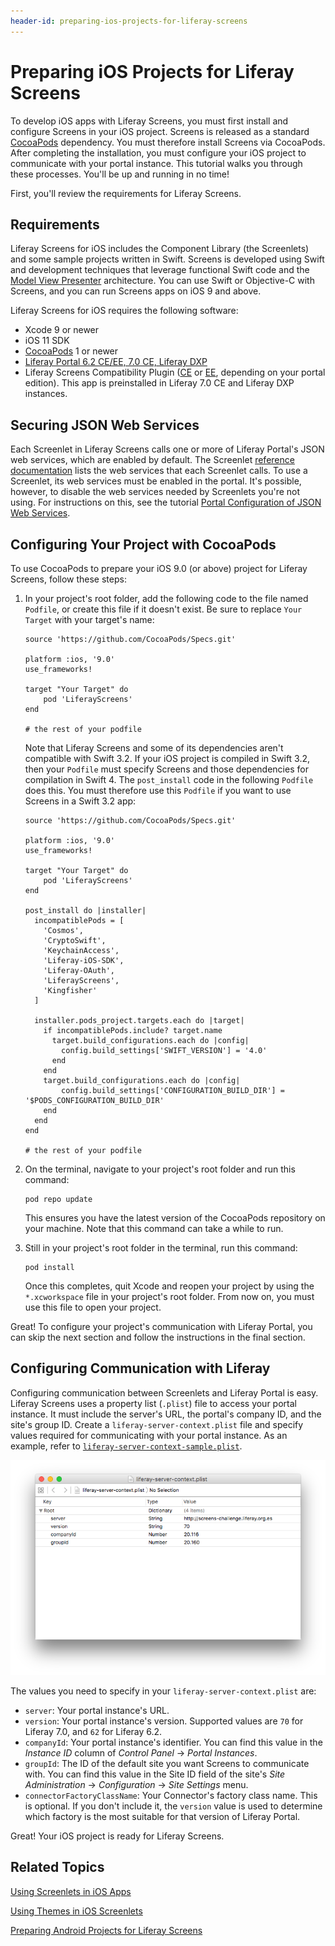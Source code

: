 ```yaml
---
header-id: preparing-ios-projects-for-liferay-screens
---
```


# Preparing iOS Projects for Liferay Screens

To develop iOS apps with Liferay Screens, you must first install and configure 
Screens in your iOS project. Screens is released as a standard 
[CocoaPods](https://cocoapods.org) 
dependency. You must therefore install Screens via CocoaPods. After completing 
the installation, you must configure your iOS project to communicate with your 
portal instance. This tutorial walks you through these processes. You'll be up 
and running in no time! 

First, you'll review the requirements for Liferay Screens. 

## Requirements

Liferay Screens for iOS includes the Component Library (the Screenlets) and 
some sample projects written in Swift. Screens is developed using Swift and 
development techniques that leverage functional Swift code and the 
[Model View Presenter](http://en.wikipedia.org/wiki/Model%E2%80%93view%E2%80%93presenter) 
architecture. You can use Swift or Objective-C with Screens, and you can run 
Screens apps on iOS 9 and above. 

Liferay Screens for iOS requires the following software: 

- Xcode 9 or newer
- iOS 11 SDK
- [CocoaPods](http://cocoapods.org) 1 or newer
- [Liferay Portal 6.2 CE/EE, 7.0 CE, Liferay DXP](http://www.liferay.com/downloads/liferay-portal/available-releases)
- Liferay Screens Compatibility Plugin 
  ([CE](http://www.liferay.com/marketplace/-/mp/application/54365664) or 
  [EE](http://www.liferay.com/marketplace/-/mp/application/54369726), 
  depending on your portal edition). This app is preinstalled in Liferay 7.0 CE 
  and Liferay DXP instances. 

## Securing JSON Web Services

Each Screenlet in Liferay Screens calls one or more of Liferay Portal's JSON web 
services, which are enabled by default. The Screenlet 
[reference documentation](/docs/6-2/reference/-/knowledge_base/r/screenlets-in-liferay-screens-for-ios) 
lists the web services that each Screenlet calls. To use a Screenlet, its web 
services must be enabled in the portal. It's possible, however, to disable the 
web services needed by Screenlets you're not using. For instructions on this, 
see the tutorial 
[Portal Configuration of JSON Web Services](/docs/6-2/tutorials/-/knowledge_base/t/portal-configuration-of-json-web-services). 

## Configuring Your Project with CocoaPods

To use CocoaPods to prepare your iOS 9.0 (or above) project for Liferay Screens, 
follow these steps:

1.  In your project's root folder, add the following code to the file named 
    `Podfile`, or create this file if it doesn't exist. Be sure to replace 
    `Your Target` with your target's name: 

        source 'https://github.com/CocoaPods/Specs.git'

        platform :ios, '9.0'
        use_frameworks!

        target "Your Target" do
            pod 'LiferayScreens'
        end

        # the rest of your podfile

    Note that Liferay Screens and some of its dependencies aren't compatible 
    with Swift 3.2. If your iOS project is compiled in Swift 3.2, then your 
    `Podfile` must specify Screens and those dependencies for compilation in 
    Swift 4. The `post_install` code in the following `Podfile` does this. You 
    must therefore use this `Podfile` if you want to use Screens in a Swift 3.2 
    app: 

    	source 'https://github.com/CocoaPods/Specs.git'

        platform :ios, '9.0'
        use_frameworks!

        target "Your Target" do
            pod 'LiferayScreens'
        end

        post_install do |installer|
          incompatiblePods = [
            'Cosmos',
            'CryptoSwift',
            'KeychainAccess',
            'Liferay-iOS-SDK',
            'Liferay-OAuth',
            'LiferayScreens',
            'Kingfisher'
          ]

          installer.pods_project.targets.each do |target|
            if incompatiblePods.include? target.name
              target.build_configurations.each do |config|
                config.build_settings['SWIFT_VERSION'] = '4.0'
              end
            end
            target.build_configurations.each do |config|
                config.build_settings['CONFIGURATION_BUILD_DIR'] = '$PODS_CONFIGURATION_BUILD_DIR'
            end
          end
        end

        # the rest of your podfile 

2.  On the terminal, navigate to your project's root folder and run this 
    command: 

        pod repo update

    This ensures you have the latest version of the CocoaPods repository on your 
    machine. Note that this command can take a while to run. 

3.  Still in your project's root folder in the terminal, run this command: 

        pod install

    Once this completes, quit Xcode and reopen your project by using the 
    `*.xcworkspace` file in your project's root folder. From now on, you must 
    use this file to open your project. 

Great! To configure your project's communication with Liferay Portal, you can 
skip the next section and follow the instructions in the final section. 

## Configuring Communication with Liferay

Configuring communication between Screenlets and Liferay Portal is easy. Liferay
Screens uses a property list (`.plist`) file to access your portal instance. It 
must include the server's URL, the portal's company ID, and the site's group ID. 
Create a `liferay-server-context.plist` file and specify values required for 
communicating with your portal instance. As an example, refer to 
[`liferay-server-context-sample.plist`](https://github.com/liferay/liferay-screens/blob/master/ios/Framework/Core/Resources/liferay-server-context-sample.plist). 

![Figure 1: Here's a property list file, called `liferay-context.plist`.](../../images/screens-ios-liferay-context.png)

The values you need to specify in your `liferay-server-context.plist` are: 

- `server`: Your portal instance's URL.
- `version`: Your portal instance's version. Supported values are `70` for
  Liferay 7.0, and `62` for Liferay 6.2.
- `companyId`: Your portal instance's identifier. You can find this value in
  the *Instance ID* column of *Control Panel* &rarr; *Portal Instances*.
- `groupId`: The ID of the default site you want Screens to
  communicate with. You can find this value in the Site ID field of the site's
  *Site Administration* &rarr; *Configuration* &rarr; *Site Settings* menu.
- `connectorFactoryClassName`: Your Connector's factory class name.
  This is optional. If you don't include it, the `version` value is used to
  determine which factory is the most suitable for that version of Liferay 
  Portal.

Great! Your iOS project is ready for Liferay Screens. 

## Related Topics

[Using Screenlets in iOS Apps](/docs/6-2/tutorials/-/knowledge_base/t/using-screenlets-in-ios-apps)

[Using Themes in iOS Screenlets](/docs/6-2/tutorials/-/knowledge_base/t/using-themes-in-ios-screenlets)

[Preparing Android Projects for Liferay Screens](/docs/6-2/tutorials/-/knowledge_base/t/preparing-android-projects-for-liferay-screens)
